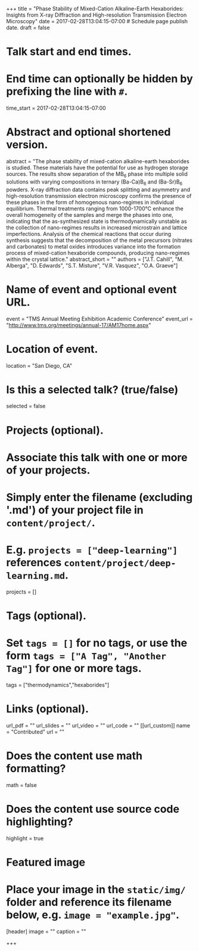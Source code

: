 +++
title = "Phase Stability of Mixed-Cation Alkaline-Earth Hexaborides: Insights from X-ray Diffraction and High-resolution Transmission Electron Microscopy"
date = 2017-02-28T13:04:15-07:00  # Schedule page publish date.
draft = false

# Talk start and end times.
#   End time can optionally be hidden by prefixing the line with `#`.
time_start = 2017-02-28T13:04:15-07:00


# Abstract and optional shortened version.
abstract = "The phase stability of mixed-cation alkaline-earth hexaborides is studied. These materials have the potential for use as hydrogen storage sources. The results show separation of the MB<sub>6</sub> phase into multiple solid solutions with varying compositions in ternary (Ba-Ca)B<sub>6</sub> and (Ba-Sr)B<sub>6</sub> powders. X-ray diffraction data contains peak splitting and asymmetry and high-resolution transmission electron microscopy confirms the presence of these phases in the form of homogenous nano-regimes in individual equilibrium. Thermal treatments ranging from 1000-1700°C enhance the overall homogeneity of the samples and merge the phases into one, indicating that the as-synthesized state is thermodynamically unstable as the collection of nano-regimes results in increased microstrain and lattice imperfections. Analysis of the chemical reactions that occur during synthesis suggests that the decomposition of the metal precursors (nitrates and carbonates) to metal oxides introduces variance into the formation process of mixed-cation hexaboride compounds, producing nano-regimes within the crystal lattice."
abstract_short = ""
authors = ["J.T. Cahill", "M. Alberga", "D. Edwards", "S.T. Misture", "V.R. Vasquez", "O.A. Graeve"]
# Name of event and optional event URL.
event = "TMS Annual Meeting Exhibition Academic Conference"
event_url = "http://www.tms.org/meetings/annual-17/AM17home.aspx"

# Location of event.
location = "San Diego, CA"

# Is this a selected talk? (true/false)
selected = false

# Projects (optional).
#   Associate this talk with one or more of your projects.
#   Simply enter the filename (excluding '.md') of your project file in `content/project/`.
#   E.g. `projects = ["deep-learning"]` references `content/project/deep-learning.md`.
projects = []

# Tags (optional).
#   Set `tags = []` for no tags, or use the form `tags = ["A Tag", "Another Tag"]` for one or more tags.
tags = ["thermodynamics","hexaborides"]

# Links (optional).
url_pdf = ""
url_slides = ""
url_video = ""
url_code = ""
[[url_custom]]
    name = "Contributed"
    url = ""

# Does the content use math formatting?
math = false

# Does the content use source code highlighting?
highlight = true

# Featured image
# Place your image in the `static/img/` folder and reference its filename below, e.g. `image = "example.jpg"`.
[header]
image = ""
caption = ""

+++
